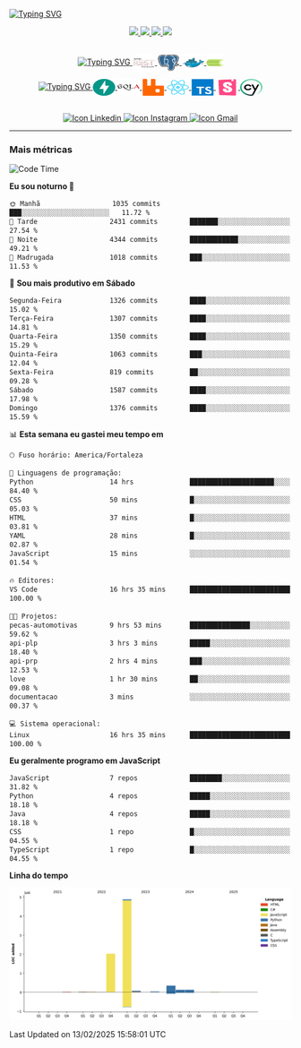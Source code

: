 <a href="https://github.com/alcides07">

![Typing SVG](https://readme-typing-svg.herokuapp.com/?color=FFFFFF&size=50&center=true&vCenter=true&width=2200&height=100&color=EC90EF&lines=\o/+Eaaee!+Me+chamo+Alcides!;Sou+desenvolvedor+backend+:%29;Sou+entusiasta+em+API's+e+em+revisão+de+código+xD)

<div align = "center">
    <a href = "https://github.com/alcides07">
    <img height = "180em" src = "https://github-readme-stats-alcides07.vercel.app/api?username=alcides07&show_icons=true&theme=radical&include_all_commits=true&count_private=true&hide=contribs&locale=pt-br&border_radius=10&title_color=EC90EF&text_color=EFEFEF&icon_color=EBFC87"/>
    <img height = "180em" src = "https://github-readme-stats-alcides07.vercel.app/api/top-langs/?username=alcides07&langs_count=5&layout=compact&theme=radical&locale=pt-br&border_radius=12&title_color=EC90EF&text_color=EFEFEF"/>
    <img heght = "180em" src = "https://streak-stats.demolab.com?user=alcides07&theme=radical&border_radius=10&locale=pt_BR&date_format=j%2Fn%5B%2FY%5D&card_width=750&dates=EFEFEF&sideLabels=EC90EF&sideNums=EC90EF&border=EFEFEF&fire=EC90EF&currStreakNum=EC90EF&currStreakLabel=EC90EF&ring=EC90EF&stroke=EFEFEF"/>
    <img heght = "180em" src = "https://github-readme-stats-alcides07.vercel.app/api/wakatime?username=alcides07&theme=radical&border_radius=5&title_color=EC90EF&text_color=EFEFEF&langs_count=5&custom_title=Tempo%20de%20uso%20(7%20%C3%BAltimos%20dias)"/>
</div>
   
<div style = "display: inline_block" align="center"><br>
   <a href="https://github.com/alcides07">
       
   ![Typing SVG](https://readme-typing-svg.herokuapp.com/?color=FFFFFF&size=35&center=true&vCenter=true&width=2200&height=100&color=EC90EF&lines=Trabalhando+atualmente+com:)
    <img align = "center" alt = "Alcides-Django-REST" height = "30" width = "40" src = "https://github.com/devicons/devicon/blob/master/icons/djangorest/djangorest-original-wordmark.svg">
    <img align = "center" alt = "Alcides-PostgreSQL" height = "30" width = "40" src = "https://github.com/devicons/devicon/blob/master/icons/postgresql/postgresql-original.svg">
    <img align = "center" alt = "Alcides-Docker" height = "30" width = "40" src = "https://github.com/devicons/devicon/blob/master/icons/docker/docker-original.svg">
    <img align = "center" alt = "Alcides-Celery" height = "30" width = "30" src = "https://github.com/celery/celery/blob/main/docs/images/celery_512.png">
    
   ![Typing SVG](https://readme-typing-svg.herokuapp.com/?color=FFFFFF&size=35&center=true&vCenter=true&width=2200&height=100&color=EC90EF&lines=Já+experienciados:)
    <img align = "center" alt = "Alcides-FastAPI" height = "30" width = "40" src = "https://github.com/devicons/devicon/blob/master/icons/fastapi/fastapi-original.svg">
    <img align = "center" alt = "Alcides-SQLAlchemy" height = "30" width = "40" src = "https://github.com/devicons/devicon/blob/master/icons/sqlalchemy/sqlalchemy-original.svg">
    <img align = "center" alt = "Alcides-RabbitMQ" height = "30" width = "40" src = "https://github.com/devicons/devicon/blob/master/icons/rabbitmq/rabbitmq-original.svg">
    <img align = "center" alt = "Alcides-React" height = "30" width = "40" src = "https://github.com/devicons/devicon/blob/master/icons/react/react-original.svg">
    <img align = "center" alt = "Alcides-Typescript" height = "30" width = "40" src = "https://github.com/devicons/devicon/blob/master/icons/typescript/typescript-original.svg">
    <img align = "center" alt = "Alcides-Storybook" height = "30" width = "40" src = "https://github.com/devicons/devicon/blob/master/icons/storybook/storybook-original.svg">
    <img align = "center" alt = "Alcides-Cypress" height = "30" width = "40" src = "https://github.com/devicons/devicon/blob/master/icons/cypressio/cypressio-original.svg">
</div><br>
    
<div align = "center"> 
    <a href = "https://www.linkedin.com/in/alcides-dantas/" target = "_blank"> <img src = "https://img.shields.io/badge/-Linkedin-%23FFFFFF?style=for-the-badge&logo=linkedin&logoColor=black" title = "Icon Linkedin"/> </a>
    <a href = "https://instagram.com/alcides07" target = "_blank"><img src = "https://img.shields.io/badge/-Instagram-%23FFFFFF?style=for-the-badge&logo=instagram&logoColor=black" title = "Icon Instagram"/> </a>
    <a href = "mailto:alcidesdantasdj@gmail.com" target = "_blank"><img src = "https://img.shields.io/badge/-Gmail-%23FFFFFF?style=for-the-badge&logo=gmail&logoColor=black" title = "Icon Gmail"/> </a> 
</div>

<hr>
<h3>Mais métricas</h3>

<!--START_SECTION:waka-->
![Code Time](http://img.shields.io/badge/Code%20Time-17%20hrs%2053%20mins-blue)

**Eu sou noturno 🦉** 

```text
🌞 Manhã                  1035 commits        ███░░░░░░░░░░░░░░░░░░░░░░   11.72 % 
🌆 Tarde                  2431 commits        ███████░░░░░░░░░░░░░░░░░░   27.54 % 
🌃 Noite                  4344 commits        ████████████░░░░░░░░░░░░░   49.21 % 
🌙 Madrugada              1018 commits        ███░░░░░░░░░░░░░░░░░░░░░░   11.53 % 
```
📅 **Sou mais produtivo em Sábado** 

```text
Segunda-Feira            1326 commits        ████░░░░░░░░░░░░░░░░░░░░░   15.02 % 
Terça-Feira              1307 commits        ████░░░░░░░░░░░░░░░░░░░░░   14.81 % 
Quarta-Feira             1350 commits        ████░░░░░░░░░░░░░░░░░░░░░   15.29 % 
Quinta-Feira             1063 commits        ███░░░░░░░░░░░░░░░░░░░░░░   12.04 % 
Sexta-Feira              819 commits         ██░░░░░░░░░░░░░░░░░░░░░░░   09.28 % 
Sábado                   1587 commits        ████░░░░░░░░░░░░░░░░░░░░░   17.98 % 
Domingo                  1376 commits        ████░░░░░░░░░░░░░░░░░░░░░   15.59 % 
```


📊 **Esta semana eu gastei meu tempo em** 

```text
🕑︎ Fuso horário: America/Fortaleza

💬 Linguagens de programação: 
Python                   14 hrs              █████████████████████░░░░   84.40 % 
CSS                      50 mins             █░░░░░░░░░░░░░░░░░░░░░░░░   05.03 % 
HTML                     37 mins             █░░░░░░░░░░░░░░░░░░░░░░░░   03.81 % 
YAML                     28 mins             █░░░░░░░░░░░░░░░░░░░░░░░░   02.87 % 
JavaScript               15 mins             ░░░░░░░░░░░░░░░░░░░░░░░░░   01.54 % 

🔥 Editores: 
VS Code                  16 hrs 35 mins      █████████████████████████   100.00 % 

🐱‍💻 Projetos: 
pecas-automotivas        9 hrs 53 mins       ███████████████░░░░░░░░░░   59.62 % 
api-plp                  3 hrs 3 mins        █████░░░░░░░░░░░░░░░░░░░░   18.40 % 
api-prp                  2 hrs 4 mins        ███░░░░░░░░░░░░░░░░░░░░░░   12.53 % 
love                     1 hr 30 mins        ██░░░░░░░░░░░░░░░░░░░░░░░   09.08 % 
documentacao             3 mins              ░░░░░░░░░░░░░░░░░░░░░░░░░   00.37 % 

💻 Sistema operacional: 
Linux                    16 hrs 35 mins      █████████████████████████   100.00 % 
```

**Eu geralmente programo em JavaScript** 

```text
JavaScript               7 repos             ████████░░░░░░░░░░░░░░░░░   31.82 % 
Python                   4 repos             █████░░░░░░░░░░░░░░░░░░░░   18.18 % 
Java                     4 repos             █████░░░░░░░░░░░░░░░░░░░░   18.18 % 
CSS                      1 repo              █░░░░░░░░░░░░░░░░░░░░░░░░   04.55 % 
TypeScript               1 repo              █░░░░░░░░░░░░░░░░░░░░░░░░   04.55 % 
```



**Linha do tempo**

![Lines of Code chart](https://raw.githubusercontent.com/alcides07/alcides07/main/assets/bar_graph.png)


 Last Updated on 13/02/2025 15:58:01 UTC
<!--END_SECTION:waka-->
